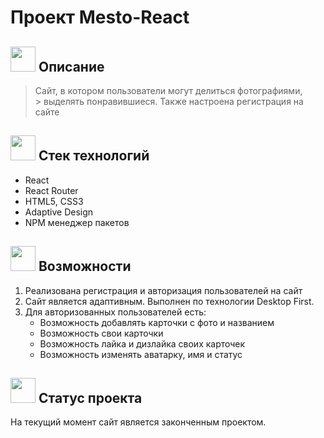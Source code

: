 # Проект Mesto-React

## <img src='https://www.svgrepo.com/show/450797/description.svg' height=40px weight=40px> Описание
> Сайт, в котором пользователи могут делиться фотографиями, <br> > выделять понравившиеся. Также настроена регистрация на сайте

## <img src='https://www.svgrepo.com/show/512428/list-1510.svg' height=40px weight=40px> Стек технологий
- React
- React Router
- HTML5, CSS3
- Adaptive Design
- NPM менеджер пакетов

## <img src='https://www.svgrepo.com/show/197658/handshake-deal.svg' height=40px weight=40px> Возможности  
1. Реализована регистрация и авторизация пользователей на сайт
2. Сайт является адаптивным. Выполнен по технологии Desktop First.
3. Для авторизованных пользователей есть:
     - Возможность добавлять карточки с фото и названием
     - Возможность свои карточки
     - Возможность лайка и дизлайка своих карточек
     - Возможность изменять аватарку, имя и статус

## <img  src='https://www.svgrepo.com/show/511148/square-check.svg' height=40px weight=40px> Статус проекта
На текущий момент сайт является законченным проектом.
